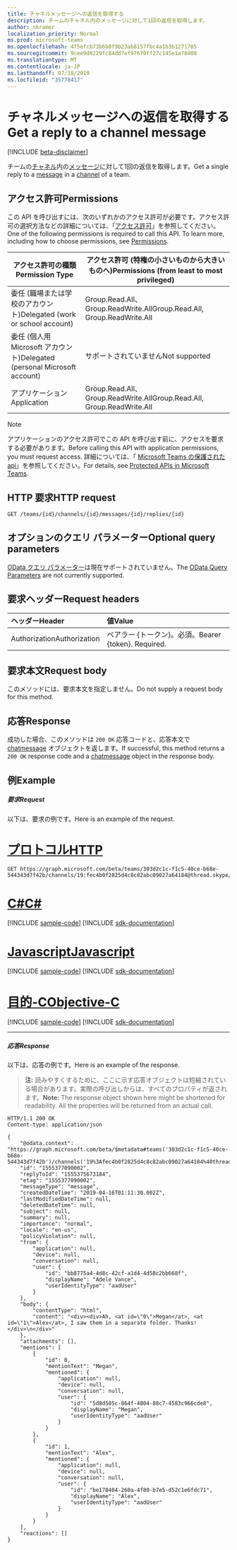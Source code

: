 ```yaml
---
title: チャネルメッセージへの返信を取得する
description: チームのチャネル内のメッセージに対して1回の返信を取得します。
author: nkramer
localization_priority: Normal
ms.prod: microsoft-teams
ms.openlocfilehash: 4f5efcb73b6b0f9b23ab8157fbc4a1b3b1271785
ms.sourcegitcommit: 9cee9d8229fc84dd7ef97670ff27c145e1a78408
ms.translationtype: MT
ms.contentlocale: ja-JP
ms.lasthandoff: 07/18/2019
ms.locfileid: "35778417"
---
```

# <a name="get-a-reply-to-a-channel-message"></a><span data-ttu-id="bd206-103">チャネルメッセージへの返信を取得する</span><span class="sxs-lookup"><span data-stu-id="bd206-103">Get a reply to a channel message</span></span>

[!INCLUDE [beta-disclaimer](../../includes/beta-disclaimer.md)]

<span data-ttu-id="bd206-104">チームの[チャネル](../resources/channel.md)内の[メッセージ](../resources/chatmessage.md)に対して1回の返信を取得します。</span><span class="sxs-lookup"><span data-stu-id="bd206-104">Get a single reply to a [message](../resources/chatmessage.md) in a [channel](../resources/channel.md) of a team.</span></span>

## <a name="permissions"></a><span data-ttu-id="bd206-105">アクセス許可</span><span class="sxs-lookup"><span data-stu-id="bd206-105">Permissions</span></span>

<span data-ttu-id="bd206-p101">この API を呼び出すには、次のいずれかのアクセス許可が必要です。アクセス許可の選択方法などの詳細については、「[アクセス許可](/graph/permissions-reference)」を参照してください。</span><span class="sxs-lookup"><span data-stu-id="bd206-p101">One of the following permissions is required to call this API. To learn more, including how to choose permissions, see [Permissions](/graph/permissions-reference).</span></span>

|<span data-ttu-id="bd206-108">アクセス許可の種類</span><span class="sxs-lookup"><span data-stu-id="bd206-108">Permission Type</span></span>|<span data-ttu-id="bd206-109">アクセス許可 (特権の小さいものから大きいものへ)</span><span class="sxs-lookup"><span data-stu-id="bd206-109">Permissions (from least to most privileged)</span></span>|
|---------|-------------|
|<span data-ttu-id="bd206-110">委任 (職場または学校のアカウント)</span><span class="sxs-lookup"><span data-stu-id="bd206-110">Delegated (work or school account)</span></span>|<span data-ttu-id="bd206-111">Group.Read.All、Group.ReadWrite.All</span><span class="sxs-lookup"><span data-stu-id="bd206-111">Group.Read.All, Group.ReadWrite.All</span></span>|
|<span data-ttu-id="bd206-112">委任 (個人用 Microsoft アカウント)</span><span class="sxs-lookup"><span data-stu-id="bd206-112">Delegated (personal Microsoft account)</span></span>|<span data-ttu-id="bd206-113">サポートされていません</span><span class="sxs-lookup"><span data-stu-id="bd206-113">Not supported</span></span>|
|<span data-ttu-id="bd206-114">アプリケーション</span><span class="sxs-lookup"><span data-stu-id="bd206-114">Application</span></span>| <span data-ttu-id="bd206-115">Group.Read.All、Group.ReadWrite.All</span><span class="sxs-lookup"><span data-stu-id="bd206-115">Group.Read.All, Group.ReadWrite.All</span></span> |

> [!NOTE]
> <span data-ttu-id="bd206-116">アプリケーションのアクセス許可でこの API を呼び出す前に、アクセスを要求する必要があります。</span><span class="sxs-lookup"><span data-stu-id="bd206-116">Before calling this API with application permissions, you must request access.</span></span> <span data-ttu-id="bd206-117">詳細については、「 [Microsoft Teams の保護された api](/graph/teams-protected-apis)」を参照してください。</span><span class="sxs-lookup"><span data-stu-id="bd206-117">For details, see [Protected APIs in Microsoft Teams](/graph/teams-protected-apis).</span></span>

## <a name="http-request"></a><span data-ttu-id="bd206-118">HTTP 要求</span><span class="sxs-lookup"><span data-stu-id="bd206-118">HTTP request</span></span>

<!-- { "blockType": "ignored" } -->
```http
GET /teams/{id}/channels/{id}/messages/{id}/replies/{id}
```

## <a name="optional-query-parameters"></a><span data-ttu-id="bd206-119">オプションのクエリ パラメーター</span><span class="sxs-lookup"><span data-stu-id="bd206-119">Optional query parameters</span></span>

<span data-ttu-id="bd206-120">[OData クエリ パラメーター](https://developer.microsoft.com/graph/docs/concepts/query_parameters)は現在サポートされていません。</span><span class="sxs-lookup"><span data-stu-id="bd206-120">The [OData Query Parameters](https://developer.microsoft.com/graph/docs/concepts/query_parameters) are not currently supported.</span></span>

## <a name="request-headers"></a><span data-ttu-id="bd206-121">要求ヘッダー</span><span class="sxs-lookup"><span data-stu-id="bd206-121">Request headers</span></span>

| <span data-ttu-id="bd206-122">ヘッダー</span><span class="sxs-lookup"><span data-stu-id="bd206-122">Header</span></span>       | <span data-ttu-id="bd206-123">値</span><span class="sxs-lookup"><span data-stu-id="bd206-123">Value</span></span> |
|:---------------|:--------|
| <span data-ttu-id="bd206-124">Authorization</span><span class="sxs-lookup"><span data-stu-id="bd206-124">Authorization</span></span>  | <span data-ttu-id="bd206-p103">ベアラー {トークン}。必須。</span><span class="sxs-lookup"><span data-stu-id="bd206-p103">Bearer {token}. Required.</span></span>  |

## <a name="request-body"></a><span data-ttu-id="bd206-127">要求本文</span><span class="sxs-lookup"><span data-stu-id="bd206-127">Request body</span></span>

<span data-ttu-id="bd206-128">このメソッドには、要求本文を指定しません。</span><span class="sxs-lookup"><span data-stu-id="bd206-128">Do not supply a request body for this method.</span></span>

## <a name="response"></a><span data-ttu-id="bd206-129">応答</span><span class="sxs-lookup"><span data-stu-id="bd206-129">Response</span></span>

<span data-ttu-id="bd206-130">成功した場合、このメソッドは `200 OK` 応答コードと、応答本文で [chatmessage](../resources/chatmessage.md) オブジェクトを返します。</span><span class="sxs-lookup"><span data-stu-id="bd206-130">If successful, this method returns a `200 OK` response code and a [chatmessage](../resources/chatmessage.md) object in the response body.</span></span>

## <a name="example"></a><span data-ttu-id="bd206-131">例</span><span class="sxs-lookup"><span data-stu-id="bd206-131">Example</span></span>

##### <a name="request"></a><span data-ttu-id="bd206-132">要求</span><span class="sxs-lookup"><span data-stu-id="bd206-132">Request</span></span>

<span data-ttu-id="bd206-133">以下は、要求の例です。</span><span class="sxs-lookup"><span data-stu-id="bd206-133">Here is an example of the request.</span></span>

# <a name="httptabhttp"></a>[<span data-ttu-id="bd206-134">プロトコル</span><span class="sxs-lookup"><span data-stu-id="bd206-134">HTTP</span></span>](#tab/http)
<!-- {
  "blockType": "request",
  "sampleKeys": ["303d2c1c-f1c5-40ce-b68e-544343d7f42b", "19:fec4b0f2825d4c8c82abc09027a64184@thread.skype", "1555375673184", "1555377090002"],
  "name": "get_channel_message_reply"
}-->
```http
GET https://graph.microsoft.com/beta/teams/303d2c1c-f1c5-40ce-b68e-544343d7f42b/channels/19:fec4b0f2825d4c8c82abc09027a64184@thread.skype/messages/1555375673184/replies/1555377090002
```
# <a name="ctabcsharp"></a>[<span data-ttu-id="bd206-135">C#</span><span class="sxs-lookup"><span data-stu-id="bd206-135">C#</span></span>](#tab/csharp)
[!INCLUDE [sample-code](../includes/snippets/csharp/get-channel-message-reply-csharp-snippets.md)]
[!INCLUDE [sdk-documentation](../includes/snippets/snippets-sdk-documentation-link.md)]

# <a name="javascripttabjavascript"></a>[<span data-ttu-id="bd206-136">Javascript</span><span class="sxs-lookup"><span data-stu-id="bd206-136">Javascript</span></span>](#tab/javascript)
[!INCLUDE [sample-code](../includes/snippets/javascript/get-channel-message-reply-javascript-snippets.md)]
[!INCLUDE [sdk-documentation](../includes/snippets/snippets-sdk-documentation-link.md)]

# <a name="objective-ctabobjc"></a>[<span data-ttu-id="bd206-137">目的-C</span><span class="sxs-lookup"><span data-stu-id="bd206-137">Objective-C</span></span>](#tab/objc)
[!INCLUDE [sample-code](../includes/snippets/objc/get-channel-message-reply-objc-snippets.md)]
[!INCLUDE [sdk-documentation](../includes/snippets/snippets-sdk-documentation-link.md)]

---

##### <a name="response"></a><span data-ttu-id="bd206-138">応答</span><span class="sxs-lookup"><span data-stu-id="bd206-138">Response</span></span>
<span data-ttu-id="bd206-139">以下は、応答の例です。</span><span class="sxs-lookup"><span data-stu-id="bd206-139">Here is an example of the response.</span></span> 

><span data-ttu-id="bd206-p104">**注:** 読みやすくするために、ここに示す応答オブジェクトは短縮されている場合があります。実際の呼び出しからは、すべてのプロパティが返されます。</span><span class="sxs-lookup"><span data-stu-id="bd206-p104">**Note:** The response object shown here might be shortened for readability. All the properties will be returned from an actual call.</span></span>
<!-- {
  "blockType": "response",
  "truncated": true,
  "@odata.type": "microsoft.graph.chatMessage"
} -->
```http
HTTP/1.1 200 OK
Content-type: application/json

{
    "@odata.context": "https://graph.microsoft.com/beta/$metadata#teams('303d2c1c-f1c5-40ce-b68e-544343d7f42b')/channels('19%3Afec4b0f2825d4c8c82abc09027a64184%40thread.skype')/messages('1555375673184')/replies/$entity",
    "id": "1555377090002",
    "replyToId": "1555375673184",
    "etag": "1555377090002",
    "messageType": "message",
    "createdDateTime": "2019-04-16T01:11:30.002Z",
    "lastModifiedDateTime": null,
    "deletedDateTime": null,
    "subject": null,
    "summary": null,
    "importance": "normal",
    "locale": "en-us",
    "policyViolation": null,
    "from": {
        "application": null,
        "device": null,
        "conversation": null,
        "user": {
            "id": "bb8775a4-4d8c-42cf-a1d4-4d58c2bb668f",
            "displayName": "Adele Vance",
            "userIdentityType": "aadUser"
        }
    },
    "body": {
        "contentType": "html",
        "content": "<div><div>Ah, <at id=\"0\">Megan</at>, <at id=\"1\">Alex</at>, I saw them in a separate folder. Thanks!</div>\n</div>"
    },
    "attachments": [],
    "mentions": [
        {
            "id": 0,
            "mentionText": "Megan",
            "mentioned": {
                "application": null,
                "device": null,
                "conversation": null,
                "user": {
                    "id": "5d8d505c-864f-4804-88c7-4583c966cde8",
                    "displayName": "Megan",
                    "userIdentityType": "aadUser"
                }
            }
        },
        {
            "id": 1,
            "mentionText": "Alex",
            "mentioned": {
                "application": null,
                "device": null,
                "conversation": null,
                "user": {
                    "id": "be178404-260a-4f80-b7e5-d52c1e6fdc71",
                    "displayName": "Alex",
                    "userIdentityType": "aadUser"
                }
            }
        }
    ],
    "reactions": []
}
```

<!-- uuid: 8fcb5dbc-d5aa-4681-8e31-b001d5168d79
2015-10-25 14:57:30 UTC -->
<!--
{
  "type": "#page.annotation",
  "description": "Get a reply to a channel message",
  "keywords": "",
  "section": "documentation",
  "tocPath": "",
  "suppressions": [
  ]
}
-->
